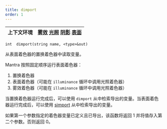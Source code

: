 ```yaml
---
title: dimport
order: 1
---
```


| 上下文环境 | [雾效](../contexts/fog.html)  [光照](../contexts/light.html)  [阴影](../contexts/shadow.html)  [表面](../contexts/surface.html) |
| --- | --- |

`int  dimport(string name, <type>&out)`

从表面着色器的置换着色器中读取变量。

Mantra 按照固定顺序运行表面着色器：

1. 置换着色器
2. 表面着色器（可能在 `illuminance` 循环中调用光照着色器）
3. 雾效着色器（可能在 `illuminance` 循环中调用光照着色器）

当置换着色器运行完成后，可以使用 `dimport` 从中检索导出的变量。当表面着色器运行完成后，可以使用 [simport](simport.html "导入在illuminance循环中由表面着色器发送的变量。") 从中检索导出的变量。

如果第一个参数指定的着色器变量已定义且已导出，该函数将返回 1 并将值存入第二个参数。否则返回 0。
